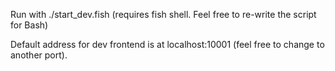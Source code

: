 Run with ./start_dev.fish (requires fish shell. Feel free to re-write the script for Bash)

Default address for dev frontend is at localhost:10001 (feel free to change to another port).